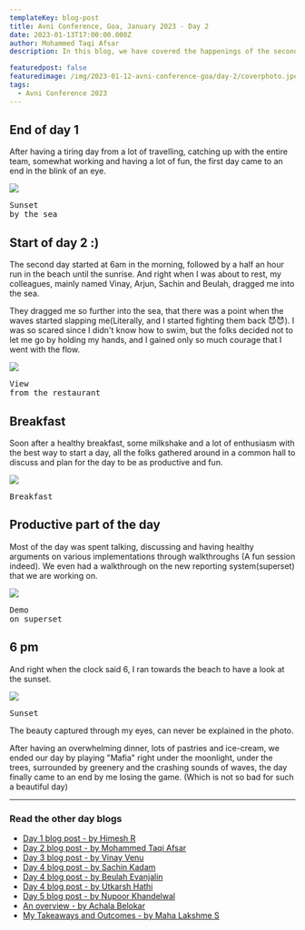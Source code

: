```yaml
---
templateKey: blog-post
title: Avni Conference, Goa, January 2023 - Day 2
date: 2023-01-13T17:00:00.000Z
author: Mohammed Taqi Afsar
description: In this blog, we have covered the happenings of the second day of the Avni Conference at Goa, January 2023. 

featuredpost: false 
featuredimage: /img/2023-01-12-avni-conference-goa/day-2/coverphoto.jpeg
tags:
  - Avni Conference 2023
---
```


## End of day 1

After having a tiring day from a lot of travelling, catching up with the entire team, somewhat working and having a lot of fun, the first day came to an end in the blink of an eye.

![](/img/2023-01-12-avni-conference-goa/day-1/varca-beach-sunset-group-photo.jpeg)<pre>Sunset by the sea</pre>

## Start of day 2 :)

The second day started at 6am in the morning, followed by a half an hour run in the beach until the sunrise. And right when I was about to rest, my colleagues, mainly named Vinay, Arjun, Sachin and Beulah, dragged me into the sea.

They dragged me so further into the sea, that there was a point when the waves started slapping me(Literally, and I started fighting them back 😈😈). I was so scared since I didn't know how to swim, but the folks decided not to let me go by holding my hands, and I gained only so much courage that I went with the flow.

![](/img/2023-01-12-avni-conference-goa/day-2/restaurant-view.jpeg)<pre>View from the restaurant</pre>

## Breakfast

Soon after a healthy breakfast, some milkshake and a lot of enthusiasm with the best way to start a day, all the folks gathered around in a common hall to discuss and plan for the day to be as productive and fun.

![](/img/2023-01-12-avni-conference-goa/day-2/breakfast.jpeg)<pre>Breakfast</pre>


## Productive part of the day

Most of the day was spent talking, discussing and having healthy arguments on various implementations through walkthroughs (A fun session indeed).
We even had a walkthrough on the new reporting system(superset) that we are working on.

![](/img/2023-01-12-avni-conference-goa/day-2/impl-superset.jpeg)<pre>Demo on superset</pre>

## 6 pm

And right when the clock said 6, I ran towards the beach to have a look at the sunset.

![](/img/2023-01-12-avni-conference-goa/day-2/sunset.jpeg)<pre>Sunset</pre>

The beauty captured through my eyes, can never be explained in the photo.

After having an overwhelming dinner, lots of pastries and ice-cream, we ended our day by playing "Mafia" right under the moonlight, under the trees, surrounded by greenery and the crashing sounds of waves, the day finally came to an end by me losing the game. (Which is not so bad for such a beautiful day)

----------------------------
### Read the other day blogs

* [Day 1 blog post - by Himesh R](https://avniproject.org/blog/2023-01-12-avni-conference-goa-day-1/)
* [Day 2 blog post - by Mohammed Taqi Afsar](https://avniproject.org/blog/2023-01-13-avni-conference-goa-day-2/)
* [Day 3 blog post - by Vinay Venu](https://avniproject.org/blog/2023-01-14-avni-conference-goa-day-3/)
* [Day 4 blog post - by Sachin Kadam](https://avniproject.org/blog/2023-01-15-avni-conference-goa-day-4/)
* [Day 4 blog post - by Beulah Evanjalin](https://avniproject.org/blog/2023-01-17-avni-conference-goa-day-4/)
* [Day 4 blog post - by Utkarsh Hathi](https://avniproject.org/blog/2023-01-18-avni-conference-goa-day-4/)
* [Day 5 blog post - by Nupoor Khandelwal](https://avniproject.org/blog/2023-01-16-avni-conference-goa-day-5/)
* [An overview - by Achala Belokar](https://avniproject.org/blog/2023-01-19-avni-conference-goa-all-days/)
* [My Takeaways and Outcomes - by Maha Lakshme S](https://avniproject.org/blog/2023-01-19-avni-conference-goa-takeaways_and_outcomes/)
